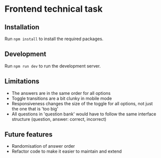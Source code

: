 # Frontend technical task

## Installation

Run `npm install` to install the required packages.

## Development

Run `npm run dev` to run the development server.

## Limitations

- The answers are in the same order for all options
- Toggle transitions are a bit clunky in mobile mode
- Responsiveness changes the size of the toggle for all options, not just the one that is 'too big'
- All questions in 'question bank' would have to follow the same interface structure (question, answer: correct, incorrect)

## Future features

- Randomisation of answer order
- Refactor code to make it easier to maintain and extend

